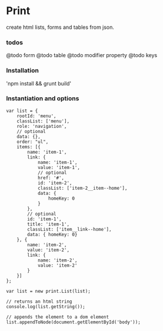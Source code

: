 # Print
create html lists, forms and tables from json.

### todos

@todo form
@todo table
@todo modifier property
@todo keys

### Installation

'npm install && grunt build'


### Instantiation and options

```
var list = {
    rootId: 'menu',
    classList: ['menu'],
    role: 'navigation',
    // optional
    data: {},
    order: "ul",
    items: [{
        name: 'item-1',
        link: {
            name: 'item-1',
            value: 'item-1',
            // optional
            href: '#',
            id: 'item-2',
            classList: ['item-2__item--home'],
            data: {
                homeKey: 0
            }
        },
        // optional
        id: 'item-1',
        title: 'item-1',
        classList: ['item__link--home'],
        data: { homeKey: 0}
    }, {
        name: 'item-2',
        value: 'item-2',
        link: {
            name: 'item-2',
            value: 'item-2'
        }
    }]
};

var list = new print.List(list);

// returns an html string
console.log(list.getString());

// appends the element to a dom element
list.appendToNode(document.getElementById('body'));

```